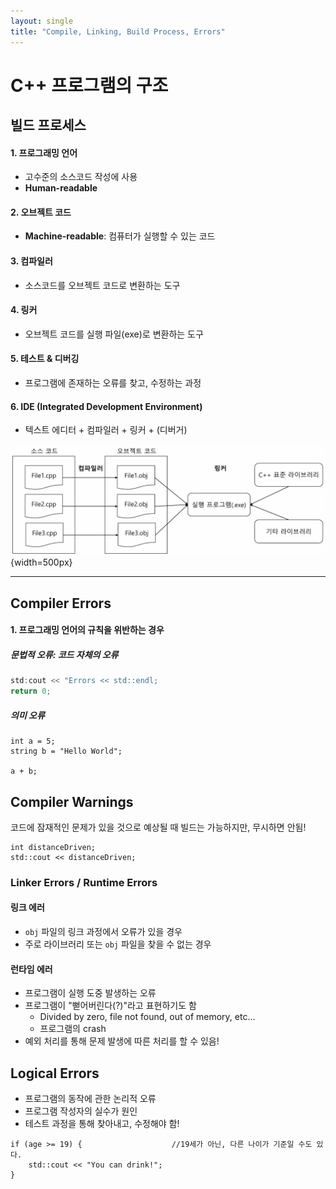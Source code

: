 ```yaml
---
layout: single
title: "Compile, Linking, Build Process, Errors"
---
```


# C++ 프로그램의 구조

## 빌드 프로세스

#### 1. 프로그래밍 언어
- 고수준의 소스코드 작성에 사용
- **Human-readable**

#### 2. 오브젝트 코드
- **Machine-readable**: 컴퓨터가 실행할 수 있는 코드

#### 3. 컴파일러
- 소스코드를 오브젝트 코드로 변환하는 도구

#### 4. 링커
- 오브젝트 코드를 실행 파일(exe)로 변환하는 도구

#### 5. 테스트 & 디버깅
- 프로그램에 존재하는 오류를 찾고, 수정하는 과정

#### 6. IDE (Integrated Development Environment)
- 텍스트 에디터 + 컴파일러 + 링커 + (디버거)

![C++ Build Process](../images/2025-01-26-Introduction%20and%20Variable/cpp_build_process.png){width=500px}

---

## Compiler Errors

#### 1. 프로그래밍 언어의 규칙을 위반하는 경우
##### 문법적 오류: 코드 자체의 오류
```cpp
std:cout << "Errors << std::endl;
return 0;
```
##### 의미 오류
```
int a = 5;
string b = "Hello World";

a + b;
```
## Compiler Warnings
코드에 잠재적인 문제가 있을 것으로 예상될 때
빌드는 가능하지만, 무시하면 안됨!
```
int distanceDriven;
std::cout << distanceDriven;
```
### Linker Errors / Runtime Errors

#### 링크 에러
- `obj` 파일의 링크 과정에서 오류가 있을 경우
- 주로 라이브러리 또는 `obj` 파일을 찾을 수 없는 경우

#### 런타임 에러
- 프로그램이 실행 도중 발생하는 오류
- 프로그램이 "뻗어버린다(?)"라고 표현하기도 함
  - Divided by zero, file not found, out of memory, etc...
  - 프로그램의 crash
- 예외 처리를 통해 문제 발생에 따른 처리를 할 수 있음!

## Logical Errors
- 프로그램의 동작에 관한 논리적 오류
- 프로그램 작성자의 실수가 원인 
- 테스트 과정을 통해 찾아내고, 수정해야 함!
```
if (age >= 19) {                    //19세가 아닌, 다른 나이가 기준일 수도 있다.
    std::cout << "You can drink!"; 
}
```